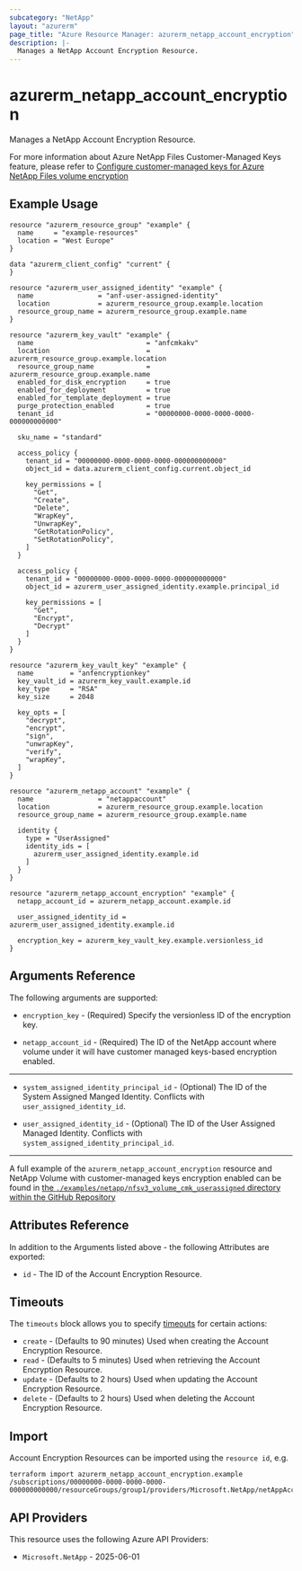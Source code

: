 ```yaml
---
subcategory: "NetApp"
layout: "azurerm"
page_title: "Azure Resource Manager: azurerm_netapp_account_encryption"
description: |-
  Manages a NetApp Account Encryption Resource.
---
```


# azurerm_netapp_account_encryption

Manages a NetApp Account Encryption Resource.

For more information about Azure NetApp Files Customer-Managed Keys feature, please refer to [Configure customer-managed keys for Azure NetApp Files volume encryption](https://learn.microsoft.com/en-us/azure/azure-netapp-files/configure-customer-managed-keys)

## Example Usage

```hcl
resource "azurerm_resource_group" "example" {
  name     = "example-resources"
  location = "West Europe"
}

data "azurerm_client_config" "current" {
}

resource "azurerm_user_assigned_identity" "example" {
  name                = "anf-user-assigned-identity"
  location            = azurerm_resource_group.example.location
  resource_group_name = azurerm_resource_group.example.name
}

resource "azurerm_key_vault" "example" {
  name                            = "anfcmkakv"
  location                        = azurerm_resource_group.example.location
  resource_group_name             = azurerm_resource_group.example.name
  enabled_for_disk_encryption     = true
  enabled_for_deployment          = true
  enabled_for_template_deployment = true
  purge_protection_enabled        = true
  tenant_id                       = "00000000-0000-0000-0000-000000000000"

  sku_name = "standard"

  access_policy {
    tenant_id = "00000000-0000-0000-0000-000000000000"
    object_id = data.azurerm_client_config.current.object_id

    key_permissions = [
      "Get",
      "Create",
      "Delete",
      "WrapKey",
      "UnwrapKey",
      "GetRotationPolicy",
      "SetRotationPolicy",
    ]
  }

  access_policy {
    tenant_id = "00000000-0000-0000-0000-000000000000"
    object_id = azurerm_user_assigned_identity.example.principal_id

    key_permissions = [
      "Get",
      "Encrypt",
      "Decrypt"
    ]
  }
}

resource "azurerm_key_vault_key" "example" {
  name         = "anfencryptionkey"
  key_vault_id = azurerm_key_vault.example.id
  key_type     = "RSA"
  key_size     = 2048

  key_opts = [
    "decrypt",
    "encrypt",
    "sign",
    "unwrapKey",
    "verify",
    "wrapKey",
  ]
}

resource "azurerm_netapp_account" "example" {
  name                = "netappaccount"
  location            = azurerm_resource_group.example.location
  resource_group_name = azurerm_resource_group.example.name

  identity {
    type = "UserAssigned"
    identity_ids = [
      azurerm_user_assigned_identity.example.id
    ]
  }
}

resource "azurerm_netapp_account_encryption" "example" {
  netapp_account_id = azurerm_netapp_account.example.id

  user_assigned_identity_id = azurerm_user_assigned_identity.example.id

  encryption_key = azurerm_key_vault_key.example.versionless_id
}
```

## Arguments Reference

The following arguments are supported:

* `encryption_key` - (Required) Specify the versionless ID of the encryption key.

* `netapp_account_id` - (Required) The ID of the NetApp account where volume under it will have customer managed keys-based encryption enabled.

---

* `system_assigned_identity_principal_id` - (Optional) The ID of the System Assigned Manged Identity. Conflicts with `user_assigned_identity_id`.

* `user_assigned_identity_id` - (Optional) The ID of the User Assigned Managed Identity. Conflicts with `system_assigned_identity_principal_id`.

---



A full example of the `azurerm_netapp_account_encryption` resource and NetApp Volume with customer-managed keys encryption enabled can be found in [the `./examples/netapp/nfsv3_volume_cmk_userassigned` directory within the GitHub Repository](https://github.com/hashicorp/terraform-provider-azurerm/tree/main/examples/netapp/nfsv3_volume_cmk_userassigned)

## Attributes Reference

In addition to the Arguments listed above - the following Attributes are exported:

* `id` - The ID of the Account Encryption Resource.

## Timeouts

The `timeouts` block allows you to specify [timeouts](https://www.terraform.io/language/resources/syntax#operation-timeouts) for certain actions:

* `create` - (Defaults to 90 minutes) Used when creating the Account Encryption Resource.
* `read` - (Defaults to 5 minutes) Used when retrieving the Account Encryption Resource.
* `update` - (Defaults to 2 hours) Used when updating the Account Encryption Resource.
* `delete` - (Defaults to 2 hours) Used when deleting the Account Encryption Resource.

## Import

Account Encryption Resources can be imported using the `resource id`, e.g.

```shell
terraform import azurerm_netapp_account_encryption.example /subscriptions/00000000-0000-0000-0000-000000000000/resourceGroups/group1/providers/Microsoft.NetApp/netAppAccounts/account1
```

## API Providers
<!-- This section is generated, changes will be overwritten -->
This resource uses the following Azure API Providers:

* `Microsoft.NetApp` - 2025-06-01
